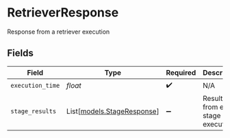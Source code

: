 # RetrieverResponse

Response from a retriever execution


## Fields

| Field                                                    | Type                                                     | Required                                                 | Description                                              |
| -------------------------------------------------------- | -------------------------------------------------------- | -------------------------------------------------------- | -------------------------------------------------------- |
| `execution_time`                                         | *float*                                                  | :heavy_check_mark:                                       | N/A                                                      |
| `stage_results`                                          | List[[models.StageResponse](../models/stageresponse.md)] | :heavy_minus_sign:                                       | Results from each stage execution                        |